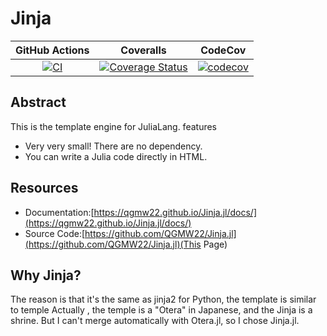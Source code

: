 # Jinja

|GitHub Actions|Coveralls|CodeCov|
|:------------:|:-----:|:------:|
|[![CI](https://github.com/QGMW22/Jinja.jl/actions/workflows/CI.yml/badge.svg)](https://github.com/QGMW22/Jinja.jl/actions/workflows/CI.yml)|[![Coverage Status](http://coveralls.io/repos/github/QGMW22/Jinja.jl/badge.svg?branch=master)](https://coveralls.io/github/QGMW22/Jinja.jl?branch=master)|[![codecov](https://codecov.io/gh/QGMW22/Jinja.jl/branch/master/graph/badge.svg?token=HV07A2W0WH)](https://codecov.io/gh/QGMW22/Jinja.jl)|

## Abstract
This is the template engine for JuliaLang.
features
- Very very small! There are no dependency.
- You can write a Julia code directly in HTML.

## Resources
- Documentation:[https://qgmw22.github.io/Jinja.jl/docs/](https://qgmw22.github.io/Jinja.jl/docs/)
- Source Code:[https://github.com/QGMW22/Jinja.jl](https://github.com/QGMW22/Jinja.jl)(This Page)

## Why Jinja?
The reason is that it's the same as jinja2 for Python, the template is similar to temple
Actually , the temple is a "Otera" in Japanese, and the Jinja is a shrine. But I can't merge automatically with Otera.jl, so I chose Jinja.jl.
